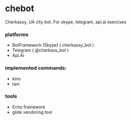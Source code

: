 # chebot
Cherkassy, UA city bot. For skype, telegram, api.ai exercises

### platforms

* BotFramework (Skype)  ( cherkassy_bot )
* Telegram ( @cherkass_bot )
* Api.Ai


### implemented commands:

* kino
* taxi


### tools

* Echo framework
* glide vendoring tool
